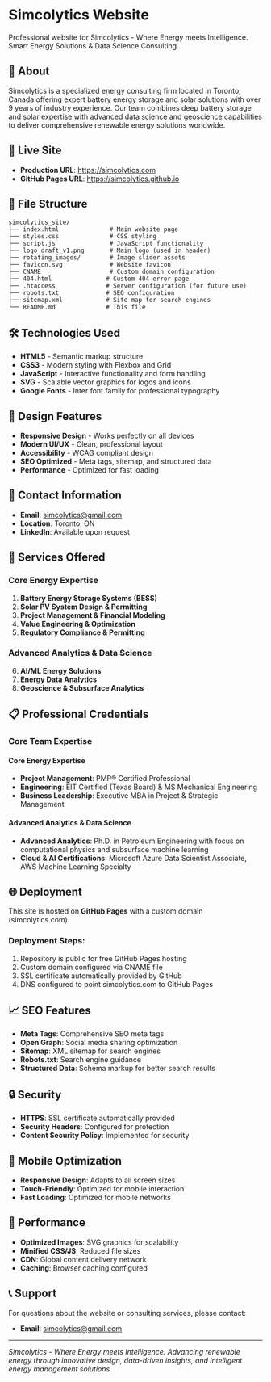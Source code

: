 # Simcolytics Website

Professional website for Simcolytics - Where Energy meets Intelligence. Smart Energy Solutions & Data Science Consulting.

## 🌟 About

Simcolytics is a specialized energy consulting firm located in Toronto, Canada offering expert battery energy storage and solar solutions with over 9 years of industry experience. Our team combines deep battery storage and solar expertise with advanced data science and geoscience capabilities to deliver comprehensive renewable energy solutions worldwide.

## 🚀 Live Site

- **Production URL**: https://simcolytics.com
- **GitHub Pages URL**: https://simcolytics.github.io

## 📁 File Structure

```
simcolytics_site/
├── index.html              # Main website page
├── styles.css              # CSS styling
├── script.js               # JavaScript functionality
├── logo_draft_v1.png       # Main logo (used in header)
├── rotating_images/        # Image slider assets
├── favicon.svg             # Website favicon
├── CNAME                   # Custom domain configuration
├── 404.html               # Custom 404 error page
├── .htaccess              # Server configuration (for future use)
├── robots.txt             # SEO configuration
├── sitemap.xml            # Site map for search engines
└── README.md              # This file
```

## 🛠️ Technologies Used

- **HTML5** - Semantic markup structure
- **CSS3** - Modern styling with Flexbox and Grid
- **JavaScript** - Interactive functionality and form handling
- **SVG** - Scalable vector graphics for logos and icons
- **Google Fonts** - Inter font family for professional typography

## 🎨 Design Features

- **Responsive Design** - Works perfectly on all devices
- **Modern UI/UX** - Clean, professional layout
- **Accessibility** - WCAG compliant design
- **SEO Optimized** - Meta tags, sitemap, and structured data
- **Performance** - Optimized for fast loading

## 📧 Contact Information

- **Email**: simcolytics@gmail.com
- **Location**: Toronto, ON
- **LinkedIn**: Available upon request

## 🔧 Services Offered

### Core Energy Expertise
1. **Battery Energy Storage Systems (BESS)**
2. **Solar PV System Design & Permitting**
3. **Project Management & Financial Modeling**
4. **Value Engineering & Optimization**
5. **Regulatory Compliance & Permitting**

### Advanced Analytics & Data Science
6. **AI/ML Energy Solutions**
7. **Energy Data Analytics**
8. **Geoscience & Subsurface Analytics**

## 📋 Professional Credentials

### Core Team Expertise

#### Core Energy Expertise
- **Project Management**: PMP® Certified Professional
- **Engineering**: EIT Certified (Texas Board) & MS Mechanical Engineering
- **Business Leadership**: Executive MBA in Project & Strategic Management

#### Advanced Analytics & Data Science
- **Advanced Analytics**: Ph.D. in Petroleum Engineering with focus on computational physics and subsurface machine learning
- **Cloud & AI Certifications**: Microsoft Azure Data Scientist Associate, AWS Machine Learning Specialty


## 🌐 Deployment

This site is hosted on **GitHub Pages** with a custom domain (simcolytics.com).

### Deployment Steps:
1. Repository is public for free GitHub Pages hosting
2. Custom domain configured via CNAME file
3. SSL certificate automatically provided by GitHub
4. DNS configured to point simcolytics.com to GitHub Pages

## 📈 SEO Features

- **Meta Tags**: Comprehensive SEO meta tags
- **Open Graph**: Social media sharing optimization
- **Sitemap**: XML sitemap for search engines
- **Robots.txt**: Search engine guidance
- **Structured Data**: Schema markup for better search results

## 🔒 Security

- **HTTPS**: SSL certificate automatically provided
- **Security Headers**: Configured for protection
- **Content Security Policy**: Implemented for security

## 📱 Mobile Optimization

- **Responsive Design**: Adapts to all screen sizes
- **Touch-Friendly**: Optimized for mobile interaction
- **Fast Loading**: Optimized for mobile networks

## 🎯 Performance

- **Optimized Images**: SVG graphics for scalability
- **Minified CSS/JS**: Reduced file sizes
- **CDN**: Global content delivery network
- **Caching**: Browser caching configured

## 📞 Support

For questions about the website or consulting services, please contact:
- **Email**: simcolytics@gmail.com

---

*Simcolytics - Where Energy meets Intelligence. Advancing renewable energy through innovative design, data-driven insights, and intelligent energy management solutions.*
